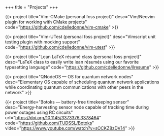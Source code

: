 +++
title = "Projects"
+++

{{< project
    title="Vim-CMake (personal foss project)"
    desc="Vim/Neovim plugin for working with CMake projects"
    code="https://github.com/cdelledonne/vim-cmake"
    >}}

{{< project
    title="Vim-UTest (personal foss project)"
    desc="Vimscript unit testing plugin with mocking support"
    code="https://github.com/cdelledonne/vim-utest"
    >}}

{{< project
    title="Lean LaTeX résumé class (personal foss project)"
    desc="LaTeX class to easily write lean résumés using our favorite typesetting language"
    code="https://github.com/cdelledonne/llresume"
    >}}

{{< project
    title="QNodeOS — OS for quantum network nodes"
    desc="Elementary OS capable of scheduling quantum network applications while coordinating quantum communications with other peers in the network"
    >}}

{{< project
    title="Botoks — battery-free timekeeping sensor"
    desc="Energy-harvesting sensor node capable of tracking time during power outages using RC circuits"
    url="https://doi.org/10.1145/3373376.3378464"
    code="https://github.com/TUDSSL/Botoks"
    video="https://www.youtube.com/watch?v=sOCKZ8zDV14"
    >}}
